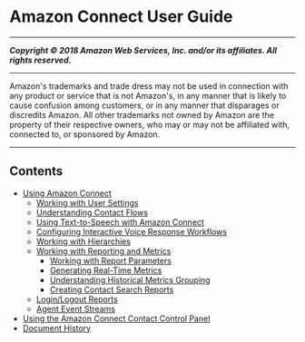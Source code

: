 # Amazon Connect User Guide

-----
*****Copyright &copy; 2018 Amazon Web Services, Inc. and/or its affiliates. All rights reserved.*****

-----
Amazon's trademarks and trade dress may not be used in 
     connection with any product or service that is not Amazon's, 
     in any manner that is likely to cause confusion among customers, 
     or in any manner that disparages or discredits Amazon. All other 
     trademarks not owned by Amazon are the property of their respective
     owners, who may or may not be affiliated with, connected to, or 
     sponsored by Amazon.

-----
## Contents
+ [Using Amazon Connect](using-amazon-connect.md)
   + [Working with User Settings](users.md)
   + [Understanding Contact Flows](contactflow.md)
   + [Using Text-to-Speech with Amazon Connect](text-to-speech.md)
   + [Configuring Interactive Voice Response Workflows](routing.md)
   + [Working with Hierarchies](contact-management.md)
   + [Working with Reporting and Metrics](working-metrics.md)
      + [Working with Report Parameters](working-with-reporting.md)
      + [Generating Real-Time Metrics](real-time-metrics.md)
      + [Understanding Historical Metrics Grouping](metrics-grouping.md)
      + [Creating Contact Search Reports](contact-search.md)
   + [Login/Logout Reports](loginlogout-report.md)
   + [Agent Event Streams](agent-event-streams.md)
+ [Using the Amazon Connect Contact Control Panel](agentconsole-guide.md)
+ [Document History](doc-history.md)